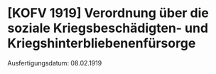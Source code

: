 # [KOFV 1919] Verordnung über die soziale Kriegsbeschädigten- und Kriegshinterbliebenenfürsorge

Ausfertigungsdatum: 08.02.1919

 